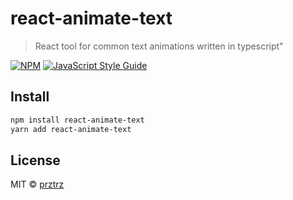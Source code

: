 # react-animate-text

> React tool for common text animations written in typescript"

[![NPM](https://img.shields.io/npm/v/react-typewriter.svg)](https://www.npmjs.com/package/react-typewriter) [![JavaScript Style Guide](https://img.shields.io/badge/code_style-standard-brightgreen.svg)](https://standardjs.com)

## Install

```bash
npm install react-animate-text
yarn add react-animate-text
```

## License

MIT © [prztrz](https://github.com/prztrz)
